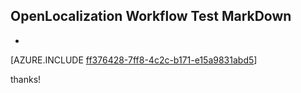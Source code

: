 ## OpenLocalization Workflow Test MarkDown
* 

[AZURE.INCLUDE [ff376428-7ff8-4c2c-b171-e15a9831abd5](calleeMd1.md)]

 
thanks!